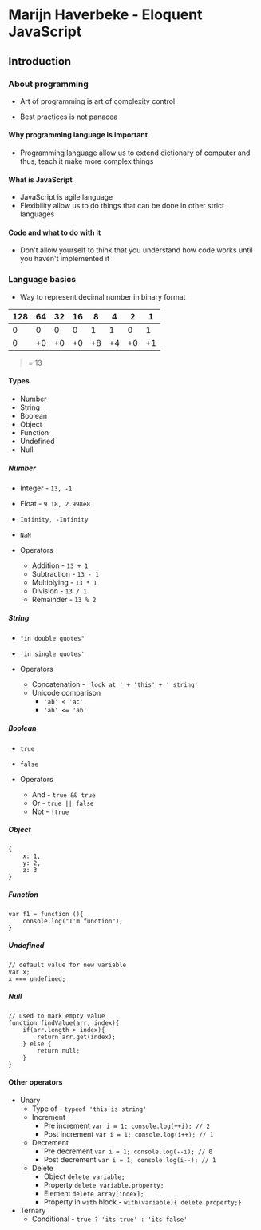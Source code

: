 # Marijn Haverbeke - Eloquent JavaScript

## Introduction

### About programming

+ Art of programming is art of complexity control

+ Best practices is not panacea

#### Why programming language is important

+ Programming language allow us to extend 
    dictionary of computer and thus, teach it 
    make more complex things

#### What is JavaScript

+ JavaScript is agile language
+ Flexibility allow us to do things that 
    can be done in other strict languages

#### Code and what to do with it

+ Don't allow yourself to think that you 
    understand how code works until you haven't implemented it

### Language basics

+ Way to represent decimal number in binary format

|128| 64| 32| 16| 8 | 4 | 2 | 1 |
|---|---|---|---|---|---|---|---|
| 0 | 0 | 0 | 0 | 1 | 1 | 0 | 1 |
| 0 | +0| +0| +0| +8| +4| +0| +1| 

> = 13

#### Types

+ Number
+ String
+ Boolean
+ Object
+ Function
+ Undefined
+ Null

##### Number

+ Integer - `13, -1`
+ Float - `9.18, 2.998e8`
+ `Infinity, -Infinity`
+ `NaN`

+ Operators
    + Addition - `13 + 1`
    + Subtraction - `13 - 1`
    + Multiplying - `13 * 1`
    + Division - `13 / 1`
    + Remainder - `13 % 2`

##### String

+ `"in double quotes"`
+ `'in single quotes'`

+ Operators
    + Concatenation - `'look at ' + 'this' + ' string'`
    + Unicode comparison
        +  `'ab' < 'ac'`
        +  `'ab' <= 'ab'`

##### Boolean

+ `true`
+ `false`

+ Operators
    + And - `true && true`
    + Or - `true || false`
    + Not - `!true`

##### Object

```
{
    x: 1,
    y: 2,
    z: 3
}
```

##### Function

```
var f1 = function (){
    console.log("I'm function");
}
```

##### Undefined

```
// default value for new variable
var x;
x === undefined;
```

##### Null

```
// used to mark empty value
function findValue(arr, index){
    if(arr.length > index){
        return arr.get(index);
    } else {
        return null;
    }
}
```

#### Other operators

+ Unary
    + Type of - `typeof 'this is string'`
    + Increment 
        + Pre increment `var i = 1; console.log(++i); // 2`
        + Post increment `var i = 1; console.log(i++); // 1`
    + Decrement 
        + Pre decrement `var i = 1; console.log(--i); // 0`
        + Post decrement `var i = 1; console.log(i--); // 1`
    + Delete
        + Object `delete variable;`
        + Property `delete variable.property;`
        + Element `delete array[index];`
        + Property in `with` block - `with(variable){ delete property;}`
+ Ternary
    + Conditional - `true ? 'its true' : 'its false'`
